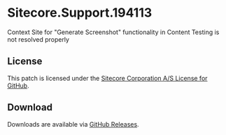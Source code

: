# Sitecore.Support.194113
Context Site for &quot;Generate Screenshot&quot; functionality in Content Testing is not resolved properly

## License  
This patch is licensed under the [Sitecore Corporation A/S License for GitHub](https://github.com/sitecoresupport/Sitecore.Support.194113/blob/master/LICENSE).  

## Download  
Downloads are available via [GitHub Releases](https://github.com/sitecoresupport/Sitecore.Support.194113/releases).  
